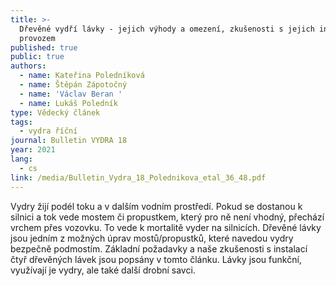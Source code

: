 ```yaml
---
title: >-
  Dřevěné vydří lávky - jejich výhody a omezení, zkušenosti s jejich instalací a
  provozem
published: true
public: true
authors:
  - name: Kateřina Poledníková
  - name: Štěpán Zápotočný
  - name: 'Václav Beran '
  - name: Lukáš Poledník
type: Vědecký článek
tags:
  - vydra říční
journal: Bulletin VYDRA 18
year: 2021
lang:
  - cs
link: /media/Bulletin_Vydra_18_Polednikova_etal_36_48.pdf
---
```

Vydry žijí podél toku a v dalším vodním prostředí. Pokud se dostanou k silnici a tok vede mostem či propustkem, který pro ně není vhodný, přechází vrchem přes vozovku. To vede k mortalitě vyder na silnicích. Dřevěné lávky jsou jedním z možných úprav mostů/propustků, které navedou vydry bezpečně podmostím. Základní požadavky a naše zkušenosti s instalací čtyř dřevěných lávek jsou popsány v tomto článku. Lávky jsou funkční, využívají je vydry, ale také další drobní savci.
